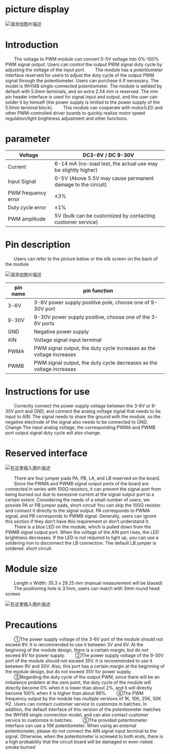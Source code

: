 
# picture display

![请添加图片描述](https://img-blog.csdnimg.cn/c7ba66a0bf7f434fa511da6180d4aceb.jpeg?#pic_center=400x)

# Introduction
&nbsp;&nbsp;&nbsp;&nbsp;&nbsp;&nbsp;&nbsp;The voltage to PWM module can convert 0-5V voltage into 0%-100% PWM signal output. Users can control the output PWM signal duty cycle by adjusting the voltage of the input port.
&nbsp;&nbsp;&nbsp;&nbsp;&nbsp;&nbsp;&nbsp;The module has a potentiometer interface reserved for users to adjust the duty cycle of the output PWM signal through the potentiometer. Users can purchase it if necessary. The model is WH148 single-connected potentiometer. The module is welded by default with 5.0mm terminals, and an extra 2.54 mm is reserved. The mm pin header interface is used for signal input and output, and the user can solder it by himself (the power supply is limited to the power supply of the 5.0mm terminal block).
&nbsp;&nbsp;&nbsp;&nbsp;&nbsp;&nbsp;&nbsp;This module can cooperate with motor/LED and other PWM-controlled driver boards to quickly realize motor speed regulation/light brightness adjustment and other functions.

# parameter
| Voltage | DC3-6V / DC 9-30V |
|--|--|
| Current | 6-14 mA (no-load test, the actual use may be slightly higher) |
| Input Signal | 0-5V (Above 5.5V may cause permanent damage to the circuit) |
| PWM frequency error | ±3% |
| Duty cycle error | ±1% |
| PWM amplitude | 5V (bulk can be customized by contacting customer service) |

# Pin description
&nbsp;&nbsp;&nbsp;&nbsp;&nbsp;&nbsp;&nbsp;Users can refer to the picture below or the silk screen on the back of the module

![请添加图片描述](https://img-blog.csdnimg.cn/eaaf854fcf084a27aefda6d055e45684.jpeg?#pic_center=400x)

| pin name | pin function |
|--|--|
| 3-6V | 3-6V power supply positive pole, choose one of 9-30V port |
| 9-30V | 9-30V power supply positive, choose one of the 3-6V ports |
| GND | Negative power supply |
| AIN | Voltage signal input terminal |
| PWMA | PWM signal output, the duty cycle increases as the voltage increases |
| PWMB | PWM signal output, the duty cycle decreases as the voltage increases |

# Instructions for use
&nbsp;&nbsp;&nbsp;&nbsp;&nbsp;&nbsp;&nbsp;Correctly connect the power supply voltage between the 3-6V or 9-30V port and GND, and connect the analog voltage signal that needs to be input to AIN. The signal needs to share the ground with the module, so the negative electrode of the signal also needs to be connected to GND. Change The input analog voltage, the corresponding PWMA and PWMB port output signal duty cycle will also change.

# Reserved interface

![在这里插入图片描述](https://img-blog.csdnimg.cn/d15213be55014cb29681a58aab3e4c86.png?#pic_center=400x)

&nbsp;&nbsp;&nbsp;&nbsp;&nbsp;&nbsp;&nbsp;There are four jumper pads PA, PB, LA, and LB reserved on the board.
&nbsp;&nbsp;&nbsp;&nbsp;&nbsp;&nbsp;&nbsp;Since the PWMA and PWMB signal output ports of the board are connected in series with 100Ω resistors, it can prevent the signal port from being burned out due to excessive current at the signal output port to a certain extent. Considering the needs of a small number of users, we provide PA or PB jumper pads, short-circuit You can skip the 100Ω resistor and connect it directly to the signal output. PA corresponds to PWMA signal, and PB corresponds to PWMB signal. Generally, users can ignore this section if they don’t have this requirement or don’t understand it.
&nbsp;&nbsp;&nbsp;&nbsp;&nbsp;&nbsp;&nbsp;There is a blue LED on the module, which is pulled down from the PWMB signal output port. When the voltage of the AIN port rises, the LED brightness decreases. If the LED is not required to light up, you can use a soldering iron to disconnect the LB connection. The default LB jumper is soldered. short circuit.

# Module size
&nbsp;&nbsp;&nbsp;&nbsp;&nbsp;&nbsp;&nbsp;Length x Width: 35.3 x 29.25 mm (manual measurement will be biased)
&nbsp;&nbsp;&nbsp;&nbsp;&nbsp;&nbsp;&nbsp;The positioning hole is 3.1mm, users can match with 3mm round head screws

![在这里插入图片描述](https://img-blog.csdnimg.cn/cdb9a879fae542d38eff415d7c6c654e.png?#pic_center=400x)

# Precautions
&nbsp;&nbsp;&nbsp;&nbsp;&nbsp;&nbsp;&nbsp;①The power supply voltage of the 3-6V port of the module should not exceed 8V. It is recommended to use it between 3V and 6V. At the beginning of the module design, there is a certain margin, but do not exceed 8V for power supply.
&nbsp;&nbsp;&nbsp;&nbsp;&nbsp;&nbsp;&nbsp;②The power supply voltage of the 9-30V port of the module should not exceed 35V. It is recommended to use it between 9V and 30V. Also, this port has a certain margin at the beginning of the module design, but do not exceed 35V for power supply.
&nbsp;&nbsp;&nbsp;&nbsp;&nbsp;&nbsp;&nbsp;③Regarding the duty cycle of the output PWM, since there will be an imbalance problem at the zero point, the duty cycle of the module will directly become 0% when it is lower than about 2%, and it will directly become 100% when it is higher than about 98%.
&nbsp;&nbsp;&nbsp;&nbsp;&nbsp;&nbsp;&nbsp;④The PWM frequency output by the module has multiple versions of 1K, 10K, 25K, 50K HZ. Users can contact customer service to customize in batches. In addition, the default interface of this version of the potentiometer matches the WH148 single-connection model, and can also contact customer service to customize in batches.
&nbsp;&nbsp;&nbsp;&nbsp;&nbsp;&nbsp;&nbsp;⑤The provided potentiometer interface can use a 10K potentiometer. When using an external potentiometer, please do not connect the AIN signal input terminal to the signal. Otherwise, when the potentiometer is screwed to both ends, there is a high probability that the circuit board will be damaged or even risked. smoke burned



